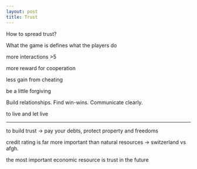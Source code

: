 ```yaml
---
layout: post
title: Trust
---
```


How to spread trust?

What the game is defines what the players do

more interactions >5 

more reward for cooperation 

less gain from cheating

be a little forgiving

Build relationships. Find win-wins. Communicate clearly. 

to live and let live


---

to build trust -> pay your debts, protect property and freedoms 

credit rating is far more important than natural resources -> switzerland vs afgh. 

the most important economic resource is trust in the future 

